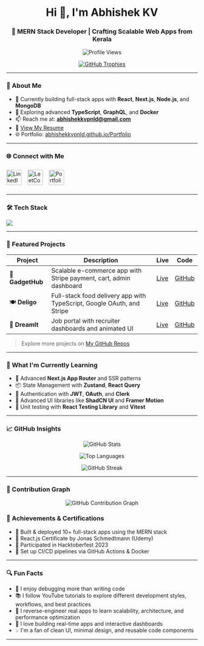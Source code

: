 <h1 align="center">Hi 👋, I'm Abhishek KV</h1>
<h3 align="center">🚀 MERN Stack Developer | Crafting Scalable Web Apps from Kerala</h3>

<p align="center">
  <img src="https://komarev.com/ghpvc/?username=abhishekkvpnld&label=Profile%20views&color=0e75b6&style=flat" alt="Profile Views" />
</p>

<p align="center">
  <a href="https://github.com/abhishekkvpnld">
    <img 
      src="https://github-profile-trophy.vercel.app/?username=abhishekkvpnld&theme=flat&margin-w=15&column=6" 
      alt="GitHub Trophies"
    />
  </a>
</p>




---

### 🚧 About Me

- 🔭 Currently building full-stack apps with **React**, **Next.js**, **Node.js**, and **MongoDB**  
- 🌱 Exploring advanced **TypeScript**, **GraphQL**, and **Docker**  
- 📫 Reach me at: **abhishekkvpnld@gmail.com**  
- 🧾 [View My Resume](https://drive.google.com/file/d/1GDy64QNkyvyVLi8xEwfjASA-Z6nru2mG/view?usp=sharing)  
- 🌐 Portfolio: [abhishekkvpnld.github.io/Portfolio](https://abhishekkvpnld.github.io/Portfolio)

---

### 🌐 Connect with Me

<div style="display: flex; gap: 16px; align-items: center; padding: 10px 0;">
  <a href="https://www.linkedin.com/in/abhishek-kv-77b0b7286/" target="_blank" style="text-decoration: none;">
    <img src="https://img.shields.io/badge/LinkedIn-0A66C2?style=for-the-badge&logo=linkedin&logoColor=white" alt="LinkedIn" height="40" />
  </a>

  <a href="https://leetcode.com/abhishekkv-1999/" target="_blank" style="text-decoration: none;">
    <img src="https://img.shields.io/badge/LeetCode-FFA116?style=for-the-badge&logo=leetcode&logoColor=white" alt="LeetCode" height="40" />
  </a>

  <a href="https://abhishekkvpnld.github.io/Portfolio" target="_blank" style="text-decoration: none;">
    <img src="https://img.shields.io/badge/Portfolio-000000?style=for-the-badge&logo=vercel&logoColor=white" alt="Portfolio" height="40" />
  </a>
</div>


---

### 🛠️ Tech Stack

<p align="left">
  <img src="https://skillicons.dev/icons?i=html,css,js,ts,python,react,nextjs,nodejs,express,mongodb,mysql,firebase,redux,tailwind,bootstrap,materialui,git,github,docker,vite,prisma,aws,npm,jest,vscode,githubactions,postman,figma" />
</p>

---

### 💼 Featured Projects

| Project | Description | Live | Code |
|--------|-------------|------|------|
| 🛒 **GadgetHub** | Scalable e-commerce app with Stripe payment, cart, admin dashboard | [Live](https://e-commerce-abhisheks-projects-70ee5198.vercel.app) | [GitHub](https://github.com/Abhishekkvpnld/E-Commerce) |
| 🍽 **Deligo** | Full-stack food delivery app with TypeScript, Google OAuth, and Stripe | [Live](https://food-ordering-app-1-hbrc.onrender.com/) | [GitHub](https://github.com/Abhishekkvpnld/Food-Ordering-App) |
| 💼 **DreamIt** | Job portal with recruiter dashboards and animated UI | [Live](https://job-portal-delta-ecru.vercel.app/) | [GitHub](https://github.com/Abhishekkvpnld/Job-Portal) |

> Explore more projects on [My GitHub Repos](https://github.com/Abhishekkvpnld?tab=repositories)

---

### 📘 What I'm Currently Learning

- 🔧 Advanced **Next.js App Router** and SSR patterns  
- 📦 State Management with **Zustand**, **React Query**  
- 🔐 Authentication with **JWT**, **OAuth**, and **Clerk**  
- 💅 Advanced UI libraries like **ShadCN UI** and **Framer Motion**
- 🧪 Unit testing with **React Testing Library** and **Vitest**

---

### 📈 GitHub Insights

<p align="center">
  <img src="https://github-readme-stats.vercel.app/api?username=abhishekkvpnld&show_icons=true&theme=vue-dark&border_radius=12&hide_border=false&rank_icon=github" alt="GitHub Stats" />
</p>

<p align="center">
  <img src="https://github-readme-stats.vercel.app/api/top-langs/?username=abhishekkvpnld&layout=compact&theme=vue-dark&border_radius=12&hide_border=false" alt="Top Languages" />
</p>

<p align="center">
  <img 
    src="https://github-readme-streak-stats.herokuapp.com/?user=abhishekkvpnld&theme=vue-dark&hide_border=false&border_radius=12" 
    alt="GitHub Streak" 
  />
</p>


---

### 📆 Contribution Graph

<p align="center">
  <img 
    src="https://github-readme-activity-graph.vercel.app/graph?username=abhishekkvpnld&theme=react&hide_border=false&area=true&area_color=90ee90&point=ffa500" 
    alt="GitHub Contribution Graph" />
</p>



### 🏅 Achievements & Certifications

- 🥇 Built & deployed 10+ full-stack apps using the MERN stack
- 📜 React.js Certificate by Jonas Schmedtmann (Udemy)
- 🚀 Participated in Hacktoberfest 2023
- 🔁 Set up CI/CD pipelines via GitHub Actions & Docker

---

### 🔍 Fun Facts

- 🎯 I enjoy debugging more than writing code  
- 📚 I follow YouTube tutorials to explore different development styles, workflows, and best practices  
- 🔧 I reverse-engineer real apps to learn scalability, architecture, and performance optimization  
- 🧩 I love building real-time apps and interactive dashboards  
- 💡 I'm a fan of clean UI, minimal design, and reusable code components  

---
